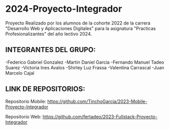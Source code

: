 # 2024-Proyecto-Integrador
Proyecto Realizado por los alumnos de la cohorte 2022 de la carrera "Desarrollo Web y Aplicaciones Digitales" para la asignatura "Practicas Profesionalizantes" del año lectivo 2024.

## INTEGRANTES DEL GRUPO:
-Federico Gabriel Gonzalez
-Martin Daniel Garcia
-Fernando Manuel Tadeo Suarez
-Victoria Ines Avalos
-Shirley Luz Frassa
-Valentina Carrascal
-Juan Marcelo Cajal

## LINK DE REPOSITORIOS:

Repositorio Mobile:
https://github.com/TinchoGarcia/2023-Mobile-Proyecto-Integrador

Repositorio Web: 
https://github.com/fertadeo/2023-Fullstack-Proyecto-Integrador
